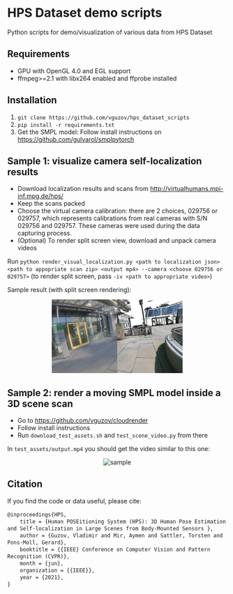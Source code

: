 # HPS Dataset demo scripts
Python scripts for demo/visualization of various data from HPS Dataset

## Requirements
- GPU with OpenGL 4.0 and EGL support
- ffmpeg>=2.1 with libx264 enabled and ffprobe installed

## Installation
1. `git clone https://github.com/vguzov/hps_dataset_scripts`
2. `pip install -r requirements.txt`
3. Get the SMPL model: Follow install instructions on https://github.com/gulvarol/smplpytorch

## Sample 1: visualize camera self-localization results
- Download localization results and scans from http://virtualhumans.mpi-inf.mpg.de/hps/
- Keep the scans packed
- Choose the virtual camera calibration: there are 2 choices, 
  029756 or 029757, which represents calibrations from real cameras with S/N 029756 and 029757. 
  These cameras were used during the data capturing process.
- (Optional) To render split screen view, download and unpack camera videos

Run `python render_visual_localization.py <path to localization json> <path to appopriate scan zip> <output mp4> --camera <choose 029756 or 029757>`
(to render split screen, pass `-iv <path to appropriate video>`)

Sample result (with split screen rendering):
<p align="center">
<img src="images/split_screen_sample.png" alt="sample" width="300"/>
</p>

## Sample 2: render a moving SMPL model inside a 3D scene scan
- Go to https://github.com/vguzov/cloudrender
- Follow install instructions
- Run `download_test_assets.sh` and `test_scene_video.py` from there

In `test_assets/output.mp4` you should get the video similar to this one:
<p align="center">
<img src="https://github.com/vguzov/cloudrender/raw/main/images/test_scene_video_output_example.gif" alt="sample" width="320"/>
</p>

## Citation

If you find the code or data useful, please cite: 

```
@inproceedings{HPS,
    title = {Human POSEitioning System (HPS): 3D Human Pose Estimation and Self-localization in Large Scenes from Body-Mounted Sensors },
    author = {Guzov, Vladimir and Mir, Aymen and Sattler, Torsten and Pons-Moll, Gerard},
    booktitle = {{IEEE} Conference on Computer Vision and Pattern Recognition (CVPR)},
    month = {jun},
    organization = {{IEEE}},
    year = {2021},
}
```
